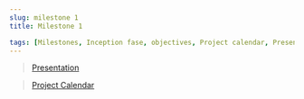 ```yaml
---
slug: milestone 1
title: Milestone 1

tags: [Milestones, Inception fase, objectives, Project calendar, Presentation, Communication plan]
---
```



> [Presentation](@site/static/files/M1.pdf)

> [Project Calendar](@site/static/files/Calendario.pdf)
